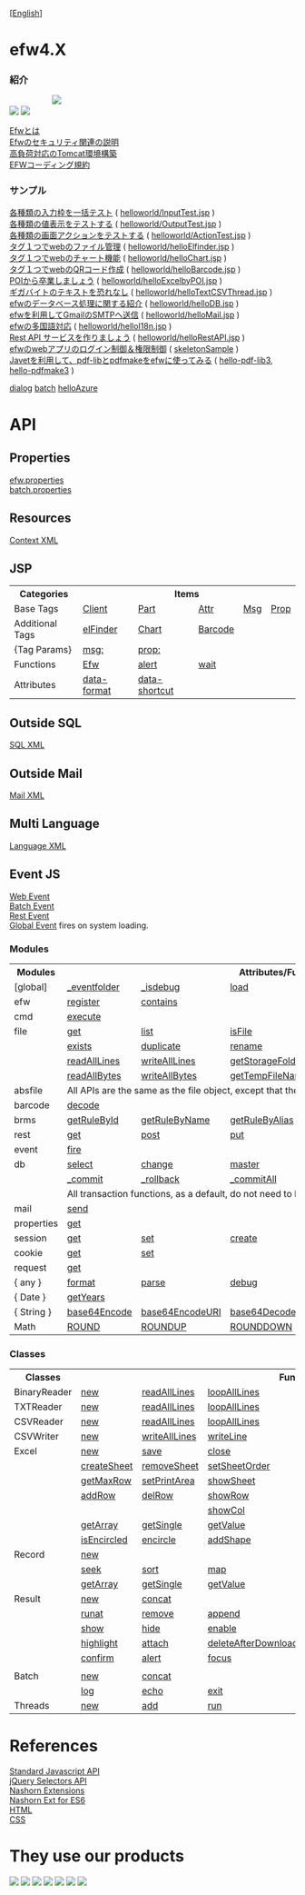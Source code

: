 [<a href="README.md">English</a>]
<H1>efw4.X</H1>
<h3>紹介</h3>
&nbsp;&nbsp;&nbsp;&nbsp;&nbsp;&nbsp;&nbsp;&nbsp;&nbsp;&nbsp;&nbsp;&nbsp;&nbsp;&nbsp;&nbsp;&nbsp;&nbsp;&nbsp;
<a href="./help/efw_flow_org.png"><img src="./help/efw_flow.png"></a><br>
<a href="./help/efw_client_org.png"><img src="./help/efw_client.png"></a>
<a href="./help/efw_server_org.png"><img src="./help/efw_server.png"></a>

<a href="https://qiita.com/changkejun/items/d9ef1bbffecb8dab4ffc">Efwとは</a><br>
<a href="https://qiita.com/changkejun/items/5e10a96e0b1efce8653e">Efwのセキュリティ関連の説明</a><br>
<a href="https://qiita.com/changkejun/items/1d850b109f8b26381268">高負荷対応のTomcat環境構築</a><br>
<a href="https://qiita.com/Victory963/items/ec028606e382a1d3a174">EFWコーディング規約</a><br>

<h3>サンプル</h3>
<a href="https://qiita.com/changkejun/items/926a29ef46714d8cf9f1">各種類の入力枠を一括テスト</a> ( <a href="https://github.com/efwGrp/qittaSamples/tree/main/helloworld/InputTest.jsp">helloworld/InputTest.jsp</a> )<br>
<a href="https://qiita.com/changkejun/items/194b6c300c82167acddc">各種類の値表示をテストする</a> ( <a href="https://github.com/efwGrp/qittaSamples/tree/main/helloworld/OutputTest.jsp">helloworld/OutputTest.jsp</a> )<br>
<a href="https://qiita.com/changkejun/items/c1369438843759d0e890">各種類の画面アクションをテストする</a> ( <a href="https://github.com/efwGrp/qittaSamples/tree/main/helloworld/ActionTest.jsp">helloworld/ActionTest.jsp</a> )<br>
<a href="https://qiita.com/changkejun/items/d79127e27b49bfc8a847">タグ１つでwebのファイル管理</a> ( <a href="https://github.com/efwGrp/qittaSamples/tree/main/helloworld/helloElfinder.jsp">helloworld/helloElfinder.jsp</a> )<br>
<a href="https://qiita.com/changkejun/items/b563570df2036f5fa7da">タグ１つでwebのチャート機能</a> ( <a href="https://github.com/efwGrp/qittaSamples/tree/main/helloworld/helloChart.jsp">helloworld/helloChart.jsp</a> )<br>
<a href="https://qiita.com/changkejun/items/106f2734dd319e9b1201">タグ１つでwebのQRコード作成</a> ( <a href="https://github.com/efwGrp/qittaSamples/tree/main/helloworld/helloBarcode.jsp">helloworld/helloBarcode.jsp</a> )<br>
<a href="https://qiita.com/changkejun/items/dea128563b608b7dcb43">POIから卒業しましょう</a> ( <a href="https://github.com/efwGrp/qittaSamples/tree/main/helloworld/helloExcelbyPOI.jsp">helloworld/helloExcelbyPOI.jsp</a> )<br>
<a href="https://qiita.com/changkejun/items/2777f3006c4a0b8d2213">ギガバイトのテキストを恐れなし</a> ( <a href="https://github.com/efwGrp/qittaSamples/tree/main/helloworld/helloTextCSVThread.jsp">helloworld/helloTextCSVThread.jsp</a> )<br>
<a href="https://qiita.com/changkejun/items/b273b3ae64c76e5b016a">efwのデータベース処理に関する紹介</a> ( <a href="https://github.com/efwGrp/qittaSamples/tree/main/helloworld/helloDB.jsp">helloworld/helloDB.jsp</a> )<br>
<a href="https://qiita.com/changkejun/items/c237ddbc69c9c4cb3319">efwを利用してGmailのSMTPへ送信</a> ( <a href="https://github.com/efwGrp/qittaSamples/tree/main/helloworld/helloMail.jsp">helloworld/helloMail.jsp</a> )<br>
<a href="https://qiita.com/changkejun/items/e4afa094a606c14698f3">efwの多国語対応</a> ( <a href="https://github.com/efwGrp/qittaSamples/tree/main/helloworld/helloI18n.jsp">helloworld/helloI18n.jsp</a> )<br>
<a href="https://qiita.com/changkejun/items/70ac1778acd146ad0f9c">Rest API サービスを作りましょう</a> ( <a href="https://github.com/efwGrp/qittaSamples/tree/main/helloworld/helloRestAPI.jsp">helloworld/helloRestAPI.jsp</a> )<br>
<a href="https://qiita.com/changkejun/items/2e7a68149eab8f2281cf">efwのwebアプリのログイン制御＆権限制御</a> ( <a href="https://github.com/efwGrp/qittaSamples/tree/main/skeletonSample">skeletonSample</a> )<br>
<a href="https://qiita.com/changkejun/items/350ca12a3276c4d1378a">Javetを利用して、pdf-libとpdfmakeをefwに使ってみる</a> ( <a href="https://github.com/efwGrp/qittaSamples/tree/main/hello-pdf-lib3">hello-pdf-lib3</a>, <a href="https://github.com/efwGrp/qittaSamples/tree/main/hello-pdfmake3">hello-pdfmake3</a> )<br>


<a href="samples/dialogSample">dialog</a>
<a href="samples/batchSample">batch</a>
<a href="samples/helloAzure">helloAzure</a>



<H1>API</H1>
<h2>Properties</h2>
<a href="help/properties.web.md">efw.properties</a><br>
<a href="help/properties.batch.md">batch.properties</a>
<h2>Resources</h2>
<a href="help/resources.context.md">Context XML</a>
<h2>JSP</h2>
<table>
<tr><th>Categories</th><th colspan=5>Items</th></tr>
<tr><td>Base Tags</td><td><a href="help/tag.client.md">Client</a></td><td><a href="help/tag.part.md">Part</a></td><td><a href="help/tag.attr.md">Attr</a></td><td><a href="help/tag.msg.md">Msg</a></td><td><a href="help/tag.prop.md">Prop</a></td></tr>
<tr><td>Additional Tags</td><td><a href="help/tag.elfinder.md">elFinder</a></td><td><a href="help/tag.chart.md">Chart</a></td><td><a href="help/tag.barcode.md">Barcode</a></td></tr>
<tr><td>{Tag Params}</td><td><a href="help/tag.attr.msg.md">msg:</a></td><td><a href="help/tag.attr.prop.md">prop:</a></td></tr>
<tr><td>Functions</td><td><a href="help/api_efw_function.md">Efw</a></td><td><a href="help/efw.dialog.alert.md">alert</a></td><td><a href="help/efw.dialog.wait.md">wait</a></td></tr>
<tr><td>Attributes</td><td><a href="help/api_data_format.md">data-format</a></td><td><a href="help/api_data_shortcut.md">data-shortcut</a></td></tr>
</table>
<h2>Outside SQL</h2>
<a href="help/api_sql.md">SQL XML</a>
<h2>Outside Mail</h2>
<a href="help/api_mail.md">Mail XML</a>
<h2>Multi Language</h2>
<a href="help/api_language.md">Language XML</a>
<h2>Event JS</h2>
<a href="help/api_webevent.md">Web Event</a><br>
<a href="help/api_batchevent.md">Batch Event</a><br>
<a href="help/api_restevent.md">Rest Event</a><br>
<a href="help/api_global.md">Global Event</a> fires on system loading.<br>
<h3>Modules</h3>
<table>
<tr><th>Modules</th><th colspan=5>Attributes/Functions</th></tr>
<tr><td>[global]</td><td><a href="help/global._eventfolder.md">_eventfolder</a></td><td><a href="help/global._isdebug.md">_isdebug</a></td><td><a href="help/global.load.md">load</a></td><td><a href="help/global.loadWithNewGlobal.md">loadWithNewGlobal</a></td><td><a href="help/global.loadWithGlobalPool.md">loadWithGlobalPool</a></td></tr>

<tr><td>efw</td><td><a href="help/efw.register.md">register</a></td><td><a href="help/efw.contains.md">contains</a></td></tr>
<tr><td>cmd</td><td><a href="help/cmd.execute.md">execute</a></td></tr>
<tr><td>file</td><td><a href="help/file.get.md">get</a></td><td><a href="help/file.list.md">list</a></td><td><a href="help/file.isFile.md">isFile</a></td><td><a href="help/file.isFolder.md">isFolder</a></td></td><td><a href="help/file.makeFile.md">makeFile</a></td></tr>
<tr><td><td><a href="help/file.exists.md">exists</a></td><td><a href="help/file.duplicate.md">duplicate</a></td><td><a href="help/file.rename.md">rename</a></td><td><a href="help/file.remove.md">remove</a></td><td><a href="help/file.makeDir.md">makeDir</a></td></tr>
<tr><td></td><td><a href="help/file.readAllLines.md">readAllLines</a></td><td><a href="help/file.writeAllLines.md">writeAllLines</a></td><td><a href="help/file.getStorageFolder.md">getStorageFolder</a></td><td><a href="help/file.saveUploadFiles.md">saveUploadFiles</a></td><td><a href="help/file.saveSingleUploadFile.md">saveSingleUploadFile</a></td></tr>
<tr><td></td><td><a href="help/file.readAllBytes.md">readAllBytes</a></td><td><a href="help/file.writeAllBytes.md">writeAllBytes</a></td><td><a href="help/file.getTempFileName.md">getTempFileName</a></td><td><a href="help/file.move.md">move</a></td></tr>
<tr><td>absfile</td><td colspan=5>All APIs are the same as the file object, except that the path param is an absolute one.</td></tr>
<tr><td>barcode</td><td><a href="help/barcode.decode.md">decode</a></td></tr>
<tr><td>brms</td><td><a href="help/brms.getRuleById.md">getRuleById</a></td><td><a href="help/brms.getRuleByName.md">getRuleByName</a></td><td><a href="help/brms.getRuleByAlias.md">getRuleByAlias</a></td></tr>
<tr><td>rest</td><td><a href="help/rest.get.md">get</a></td><td><a href="help/rest.post.md">post</a></td><td><a href="help/rest.put.md">put</a></td><td><a href="help/rest.delete.md">delete</a></td><td><a href="help/rest.getStatus.md">getStatus</a></td></tr>

<tr><td>event</td><td><a href="help/event.fire.md">fire</a></td></tr>
<tr><td>db</td><td><a href="help/db.select.md">select</a></td><td><a href="help/db.change.md">change</a></td><td><a href="help/db.master.md">master</a></td></tr>
<tr><td></td><td><a href="help/db._commit.md">_commit</a></td><td><a href="help/db._rollback.md">_rollback</a></td><td><a href="help/db._commitAll.md">_commitAll</a></td><td><a href="help/db._rollbackAll.md">_rollbackAll</a></td></tr>
<tr><td></td><td colspan=5>All transaction functions, as a default, do not need to be called explicitly.</td></tr>
<tr><td>mail</td><td><a href="help/mail.send.md">send</a></td></tr>
<tr><td>properties</td><td><a href="help/properties.get.md">get</a></td></tr>
<tr><td>session</td><td><a href="help/session.get.md">get</a></td><td><a href="help/session.set.md">set</a></td><td><a href="help/session.create.md">create</a></td><td><a href="help/session.invalidate.md">invalidate</a></td></tr>
<tr><td>cookie</td><td><a href="help/cookie.get.md">get</a></td><td><a href="help/cookie.set.md">set</a></td></tr>
<tr><td>request</td><td><a href="help/request.get.md">get</a></td></tr>
<tr><td>{ any }</td><td><a href="help/any.format.md">format</a></td><td><a href="help/any.parse.md">parse</a></td><td><a href="help/any.debug.md">debug</a></td></tr>
<tr><td>{ Date }</td><td><a href="help/Date.getYears.md">getYears</a></td></tr>
<tr><td>{ String }</td><td><a href="help/String.base64Encode.md">base64Encode</a></td><td><a href="help/String.base64EncodeURI.md">base64EncodeURI</a></td><td><a href="help/String.base64Decode.md">base64Decode</a></td></tr>
<tr><td>Math</td><td><a href="help/Math.ROUND.md">ROUND</a></td><td><a href="help/Math.ROUNDUP.md">ROUNDUP</a></td><td><a href="help/Math.ROUNDDOWN.md">ROUNDDOWN</a></td></tr>

</table>
<h3>Classes</h3>
<table>
<tr><th>Classes</th><th colspan=5>Functions</th></tr>
<tr><td>BinaryReader</td>
<td><a href="help/BinaryReader.new.md">new</a></td>
<td><a href="help/BinaryReader.readAllLines.md">readAllLines</a></td>
<td><a href="help/BinaryReader.loopAllLines.md">loopAllLines</a></td>
</tr>
<tr><td>TXTReader</td>
<td><a href="help/TXTReader.new.md">new</a></td>
<td><a href="help/TXTReader.readAllLines.md">readAllLines</a></td>
<td><a href="help/TXTReader.loopAllLines.md">loopAllLines</a></td>
</tr>
<tr><td>CSVReader</td>
<td><a href="help/CSVReader.new.md">new</a></td>
<td><a href="help/CSVReader.readAllLines.md">readAllLines</a></td>
<td><a href="help/CSVReader.loopAllLines.md">loopAllLines</a></td>
</tr>
<tr><td>CSVWriter</td>
<td><a href="help/CSVWriter.new.md">new</a></td>
<td><a href="help/CSVWriter.writeAllLines.md">writeAllLines</a></td>
<td><a href="help/CSVWriter.writeLine.md">writeLine</a></td>
<td><a href="help/CSVWriter.close.md">close</a></td>
</tr>
<tr><td>Excel</td>
<td><a href="help/excel.new.md">new</a></td>
<td><a href="help/excel.save.md">save</a></td>
<td><a href="help/excel.close.md">close</a></td>
<td><a href="help/excel.getSheetNames.md">getSheetNames</a></td>
</tr>
<tr><td></td>
<td><a href="help/excel.createSheet.md">createSheet</a></td>
<td><a href="help/excel.removeSheet.md">removeSheet</a></td>
<td><a href="help/excel.setSheetOrder.md">setSheetOrder</a></td>
<td><a href="help/excel.setActiveSheet.md">setActiveSheet</a></td>
</tr>
<tr><td></td>
<td><a href="help/excel.getMaxRow.md">getMaxRow</a></td>
<td><a href="help/excel.setPrintArea.md">setPrintArea</a></td>
<td><a href="help/excel.showSheet.md">showSheet</a></td>
<td><a href="help/excel.hideSheet.md">hideSheet</a></td>
<td><a href="help/excel.zoomSheet.md">zoomSheet</a></td>
</tr>
<tr><td></td>
<td><a href="help/excel.addRow.md">addRow</a></td>
<td><a href="help/excel.delRow.md">delRow</a></td>
<td><a href="help/excel.showRow.md">showRow</a></td>
<td><a href="help/excel.hideRow.md">hideRow</a></td>
</tr>
<tr><td></td>
<td></td>
<td></td>
<td><a href="help/excel.showCol.md">showCol</a></td>
<td><a href="help/excel.hideCol.md">hideCol</a></td>
</tr>
<tr><td></td>
<td><a href="help/excel.getArray.md">getArray</a></td>
<td><a href="help/excel.getSingle.md">getSingle</a></td>
<td><a href="help/excel.getValue.md">getValue</a></td>
<td><a href="help/excel.setCell.md">setCell</a></td>
<td><a href="help/excel.setLink.md">setLink</a></td>
</tr>
<tr><td></td>
<td><a href="help/excel.isEncircled.md">isEncircled</a></td>
<td><a href="help/excel.encircle.md">encircle</a></td>
<td><a href="help/excel.addShape.md">addShape</a></td>
<td><a href="help/excel.addShapeInRange.md">addShapeInRange</a></td>
<td><a href="help/excel.replacePicture.md">replacePicture</a></td>
</tr>
<tr><td>Record</td>
<td><a href="help/record.new.md">new</a></td>
</tr>
<tr><td></td>
<td><a href="help/record.seek.md">seek</a></td>
<td><a href="help/record.sort.md">sort</a></td>
<td><a href="help/record.map.md">map</a></td>
<td><a href="help/record.makeAllKeysUpperCase.md">makeAllKeysUpperCase</a></td>
<td><a href="help/record.makeAllKeysLowerCase.md">makeAllKeysLowerCase</a></td>
</tr>
<tr><td></td>
<td><a href="help/record.getArray.md">getArray</a></td>
<td><a href="help/record.getSingle.md">getSingle</a></td>
<td><a href="help/record.getValue.md">getValue</a></td>
<td><a href="help/record.length.md">length</a></td>
</tr>
<tr><td>Result</td>
<td><a href="help/result.new.md">new</a></td>
<td><a href="help/result.concat.md">concat</a></td>
</tr>
<tr><td></td>
<td><a href="help/result.runat.md">runat</a></td>
<td><a href="help/result.remove.md">remove</a></td>
<td><a href="help/result.append.md">append</a></td>
<td><a href="help/result.withdata.md">withdata</a></td>
</tr>
<tr><td></td>
<!--<td><a href="help/result.error.md">error</a></td>-->
<td><a href="help/result.show.md">show</a></td>
<td><a href="help/result.hide.md">hide</a></td>
<td><a href="help/result.enable.md">enable</a></td>
<td><a href="help/result.disable.md">disable</a></td>
</tr>
<tr><td></td>
<td><a href="help/result.highlight.md">highlight</a></td>
<td><a href="help/result.attach.md">attach</a></td>
<td><a href="help/result.deleteAfterDownload.md">deleteAfterDownload</a></td>
<td><a href="help/result.saveas.md">saveas</a></td>
</tr>
<tr><td></td>
<td><a href="help/result.confirm.md">confirm</a></td>
<td><a href="help/result.alert.md">alert</a></td>
<td><a href="help/result.focus.md">focus</a></td>
<td><a href="help/result.eval.md">eval</a></td>
<td><a href="help/result.navigate.md">navigate</a></td>
</tr>
<tr><td></td>
</tr>
<tr><td>Batch</td>
<td><a href="help/batch.new.md">new</a></td>
<td><a href="help/batch.concat.md">concat</a></td>
</tr>
<tr><td></td>
<td><a href="help/batch.log.md">log</a></td>
<td><a href="help/batch.echo.md">echo</a></td>
<td><a href="help/batch.exit.md">exit</a></td>
</tr>
<tr><td>Threads</td>
<td><a href="help/threads.new.md">new</a></td>
<td><a href="help/threads.add.md">add</a></td>
<td><a href="help/threads.run.md">run</a></td>
</tr>
</table>

<h1>References</H1>
<a href="help/Standard_Javascript_API.md">Standard Javascript API</a><br>
<a href="help/jQuery_Selectors_API.md">jQuery Selectors API</a><br>
<a href="https://wiki.openjdk.org/display/Nashorn/Nashorn+extensions">Nashorn Extensions</a><br>
<a href="https://github.com/efwGrp/nashorn-ext-for-es6">Nashorn Ext for ES6</a><br>
<a href="https://www.tohoho-web.com/html/index2.htm">HTML</a><br>
<a href="https://www.tohoho-web.com/css/index.htm">CSS</a><br>

<H1>They use our products</H1>
<a href="https://www.escco.co.jp"><img src="help/logos/escco.png"></a>
<a href="https://www.escco.com.cn"><img src="help/logos/yike.jpg"></a>
<a href="https://www.jwts.co.jp"><img src="help/logos/jwts.png"></a>
<a href="http://www.layer10.jp/"><img src="help/logos/layer10.png"></a>
<a href="https://www.sompo-japan.co.jp/"><img src="help/logos/jpn_sompo.jpg"></a>
<a href="https://www.qualica.co.jp/"><img src="help/logos/qualica.png"></a>
<a href="https://www.jotnw.or.jp/"><img src="help/logos/jot.png"></a>

